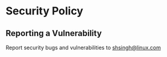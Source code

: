 # Security Policy

## Reporting a Vulnerability

Report security bugs and vulnerabilities to [shsingh@linux.com](mailto:shsingh@linux.com)
